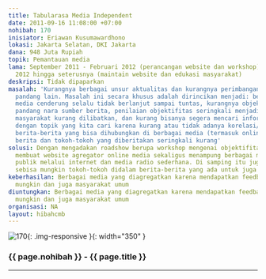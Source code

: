 ```yaml
---
title: Tabularasa Media Independent
date: 2011-09-16 11:08:00 +07:00
nohibah: 170
inisiator: Eriawan Kusumawardhono
lokasi: Jakarta Selatan, DKI Jakarta
dana: 948 Juta Rupiah
topik: Pemantauan media
lama: September 2011 - Februari 2012 (perancangan website dan workshop) dan Maret
  2012 hingga seterusnya (maintain website dan edukasi masyarakat)
deskripsi: Tidak dipaparkan
masalah: 'Kurangnya berbagai unsur aktualitas dan kurangnya perimbangan dari sudut
  pandang lain. Masalah ini secara khusus adalah dirincikan menjadi: berita di berbagai
  media cenderung selalu tidak berlanjut sampai tuntas, kurangnya objektifitas sudut
  pandang nara sumber berita, penilaian objektifitas seringkali menjadi semu karena
  masyarakat kurang dilibatkan, dan kurang bisanya segera mencari informasi yang berhubungan
  dengan topik yang kita cari karena kurang atau tidak adanya korelasi/hubungan antar
  berita-berita yang bisa dihubungkan di berbagai media (termasuk online), dan kronologis
  berita dan tokoh-tokoh yang diberitakan seringkali kurang'
solusi: Dengan mengadakan roadshow berupa workshop mengenai objektifitas media dan
  membuat website agregator online media sekaligus menampung berbagai macam opini
  publik melalui internet dan media radio sederhana. Di samping itu juga melibatkan
  sebisa mungkin tokoh-tokoh didalam berita-berita yang ada untuk juga beropini
keberhasilan: Berbagai media yang diagregatkan karena mendapatkan feedback seobjektif
  mungkin dan juga masyarakat umum
diuntungkan: Berbagai media yang diagregatkan karena mendapatkan feedback seobjektif
  mungkin dan juga masyarakat umum
organisasi: NA
layout: hibahcmb
---
```


![170](/static/img/hibahcmb/170.png){: .img-responsive }{: width="350" }

### {{ page.nohibah }} - {{ page.title }}

---
